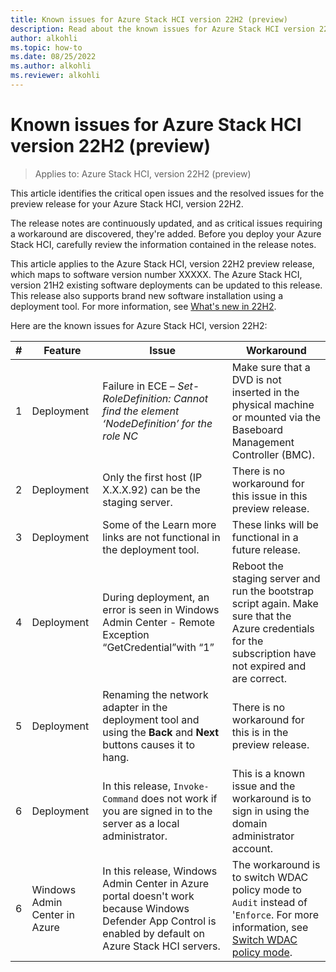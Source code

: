 ```yaml
---
title: Known issues for Azure Stack HCI version 22H2 (preview)
description: Read about the known issues for Azure Stack HCI version 22H2 (preview)
author: alkohli
ms.topic: how-to
ms.date: 08/25/2022
ms.author: alkohli
ms.reviewer: alkohli
---
```


# Known issues for Azure Stack HCI version 22H2 (preview)

> Applies to: Azure Stack HCI, version 22H2 (preview)

This article identifies the critical open issues and the resolved issues for the preview release for your Azure Stack HCI, version 22H2. 

The release notes are continuously updated, and as critical issues requiring a workaround are discovered, they're added. Before you deploy your Azure Stack HCI, carefully review the information contained in the release notes.

This article applies to the Azure Stack HCI, version 22H2 preview release, which maps to software version number XXXXX. The Azure Stack HCI, version 21H2 existing software deployments can be updated to this release. This release also supports brand new software installation using a deployment tool. For more information, see [What's new in 22H2](whats-new.md).

Here are the known issues for Azure Stack HCI, version 22H2:

|#|Feature|Issue|Workaround|
|-|------|------|----------|
|1|Deployment |Failure in ECE – *Set-RoleDefinition: Cannot find the element ‘NodeDefinition’ for the role NC*|Make sure that a DVD is not inserted in the physical machine or mounted via the Baseboard Management Controller (BMC).|
|2|Deployment |Only the first host (IP X.X.X.92) can be the staging server.|There is no workaround for this issue in this preview release.|
|3|Deployment |Some of the Learn more links are not functional in the deployment tool.|These links will be functional in a future release.|
|4|Deployment |During deployment, an error is seen in Windows Admin Center - Remote Exception “GetCredential”with “1”|Reboot the staging server and run the bootstrap script again. Make sure that the Azure credentials for the subscription have not expired and are correct.|
|5|Deployment |Renaming the network adapter in the deployment tool and using the **Back** and **Next** buttons causes it to hang.|There is no workaround for this is in the preview release.|
|6|Deployment |In this release, `Invoke-Command` does not work if you are signed in to the server as a local administrator.|This is a known issue and the workaround is to sign in using the domain administrator account.|
|6|Windows Admin Center in Azure |In this release, Windows Admin Center in Azure portal doesn't work because Windows Defender App Control is enabled by default on Azure Stack HCI servers. |The workaround is to switch WDAC policy mode to `Audit` instead of '`Enforce`. For more information, see [Switch WDAC policy mode]().|